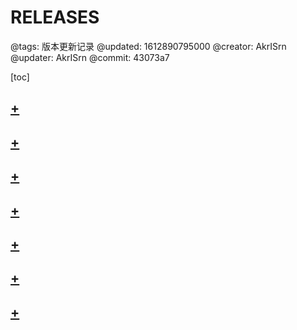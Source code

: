 # RELEASES

@tags: 版本更新记录
@updated: 1612890795000
@creator: AkrISrn
@updater: AkrISrn
@commit: 43073a7

[toc]

## [+](/zh/releases/v1.2.6.md)

## [+](/zh/releases/v1.2.5.md)

## [+](/zh/releases/v1.2.4.md)

## [+](/zh/releases/v1.2.3.md)

## [+](/zh/releases/v1.2.2.md)

## [+](/zh/releases/v1.2.1.md)

## [+](/zh/releases/v1.2.0.md)
